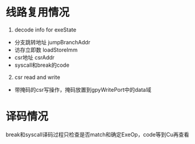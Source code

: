 # 线路复用情况

1. decode info for exeState
- 分支跳转地址 jumpBranchAddr
- 访存立即数 loadStoreImm
- csr地址 csrAddr
- syscall和break的code

2. csr read and write
- 带掩码的csr写操作，掩码放置到gpyWritePort中的data域


# 译码情况
break和syscall译码过程只检查是否match和确定ExeOp，code等到Cu再查看